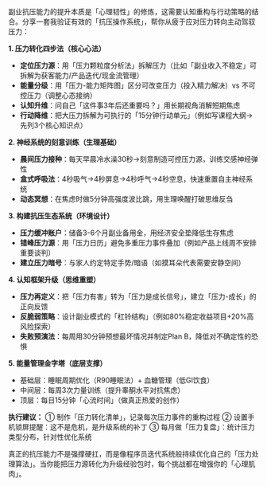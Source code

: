 副业抗压能力的提升本质是「心理韧性」的修炼，这需要认知重构与行动策略的结合。分享一套我验证有效的「抗压操作系统」，帮你从疲于应对压力转向主动驾驭压力：

**1. 压力转化四步法（核心心法）**
- **定位压力源**：用「压力颗粒度分析法」拆解压力（比如「副业收入不稳定」可拆解为获客能力/产品迭代/现金流管理）
- **能量分级**：用「压力-能力矩阵图」区分可改变压力（投入精力解决）vs 不可控压力（调整心态接纳）
- **认知升维**：问自己「这件事3年后还重要吗？」用长期视角消解短期焦虑
- **行动降维**：把大压力拆解为可执行的「15分钟行动单元」（例如写课程大纲→先列3个核心知识点）

**2. 神经系统的刻意训练（生理基础）**
- **晨间压力接种**：每天早晨冷水澡30秒→刻意制造可控压力源，训练交感神经弹性
- **盒式呼吸法**：4秒吸气→4秒屏息→4秒呼气→4秒空息，快速重置自主神经系统
- **动态冥想**：在焦虑时做5分钟高强度波比跳，用生理唤醒打破思维反刍

**3. 构建抗压生态系统（环境设计）**
- **压力缓冲账户**：储备3-6个月副业备用金，用经济安全垫降低生存焦虑
- **错峰压力源**：用「压力日历」避免多重压力事件叠加（例如产品上线周不安排重要谈判）
- **建立压力暗号**：与家人约定特定手势/暗语（如摸耳朵代表需要安静空间）

**4. 认知框架升级（思维重塑）**
- **压力再定义**：把「压力有害」转为「压力是成长信号」，建立「压力-成长」的正向反馈
- **反脆弱策略**：设计副业模式的「杠铃结构」（例如80%稳定收益项目+20%高风险探索）
- **失败预演法**：每周用30分钟预想最坏情况并制定Plan B，降低对不确定性的恐惧

**5. 能量管理金字塔（底层支撑）**
- 基础层：睡眠周期优化（R90睡眠法）+ 血糖管理（低GI饮食）
- 中间层：每周3次力量训练（提升睾酮水平对抗焦虑）
- 顶层：每日15分钟「心流时间」（做真正热爱的创作）

**执行建议：**
① 制作「压力转化清单」，记录每次压力事件的重构过程
② 设置手机锁屏提醒：这不是危机，是升级系统的补丁
③ 每月做「压力复盘」：统计压力类型分布，针对性优化系统

真正的抗压能力不是强撑硬扛，而是像程序员迭代系统般持续优化自己的「压力处理算法」。当你能把压力源转化为升级经验包时，每个挑战都在增强你的「心理肌肉」。

